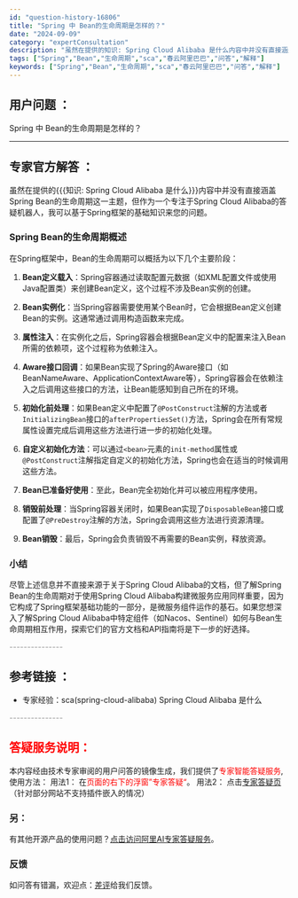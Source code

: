 ```yaml
---
id: "question-history-16806"
title: "Spring 中 Bean的生命周期是怎样的？"
date: "2024-09-09"
category: "expertConsultation"
description: "虽然在提供的知识: Spring Cloud Alibaba 是什么内容中并没有直接涵盖Spring Bean的生命周期这一主题，但作为一个专注于Spring Cloud Alibaba的答疑机器人，我可以基于Spring框架的基础知识来您的问题。### Spring Bean的生命周期概述在Spr"
tags: ["Spring","Bean","生命周期","sca","春云阿里巴巴","问答","解释"]
keywords: ["Spring","Bean","生命周期","sca","春云阿里巴巴","问答","解释"]
---
```


## 用户问题 ： 
 Spring 中 Bean的生命周期是怎样的？  

---------------
## 专家官方解答 ：

虽然在提供的{{{知识: Spring Cloud Alibaba 是什么}}}内容中并没有直接涵盖Spring Bean的生命周期这一主题，但作为一个专注于Spring Cloud Alibaba的答疑机器人，我可以基于Spring框架的基础知识来您的问题。

### Spring Bean的生命周期概述

在Spring框架中，Bean的生命周期可以概括为以下几个主要阶段：

1. **Bean定义载入**：Spring容器通过读取配置元数据（如XML配置文件或使用Java配置类）来创建Bean定义，这个过程不涉及Bean实例的创建。

2. **Bean实例化**：当Spring容器需要使用某个Bean时，它会根据Bean定义创建Bean的实例。这通常通过调用构造函数来完成。

3. **属性注入**：在实例化之后，Spring容器会根据Bean定义中的配置来注入Bean所需的依赖项，这个过程称为依赖注入。

4. **Aware接口回调**：如果Bean实现了Spring的Aware接口（如BeanNameAware、ApplicationContextAware等），Spring容器会在依赖注入之后调用这些接口的方法，让Bean能感知到自己所在的环境。

5. **初始化前处理**：如果Bean定义中配置了`@PostConstruct`注解的方法或者`InitializingBean`接口的`afterPropertiesSet()`方法，Spring会在所有常规属性设置完成后调用这些方法进行进一步的初始化处理。

6. **自定义初始化方法**：可以通过`<bean>`元素的`init-method`属性或`@PostConstruct`注解指定自定义的初始化方法，Spring也会在适当的时候调用这些方法。

7. **Bean已准备好使用**：至此，Bean完全初始化并可以被应用程序使用。

8. **销毁前处理**：当Spring容器关闭时，如果Bean实现了`DisposableBean`接口或配置了`@PreDestroy`注解的方法，Spring会调用这些方法进行资源清理。

9. **Bean销毁**：最后，Spring会负责销毁不再需要的Bean实例，释放资源。

### 小结

尽管上述信息并不直接来源于关于Spring Cloud Alibaba的文档，但了解Spring Bean的生命周期对于使用Spring Cloud Alibaba构建微服务应用同样重要，因为它构成了Spring框架基础功能的一部分，是微服务组件运作的基石。如果您想深入了解Spring Cloud Alibaba中特定组件（如Nacos、Sentinel）如何与Bean生命周期相互作用，探索它们的官方文档和API指南将是下一步的好选择。


<font color="#949494">---------------</font> 


## 参考链接 ：

* 专家经验：sca(spring-cloud-alibaba) Spring Cloud Alibaba 是什么 


 <font color="#949494">---------------</font> 
 


## <font color="#FF0000">答疑服务说明：</font> 

本内容经由技术专家审阅的用户问答的镜像生成，我们提供了<font color="#FF0000">专家智能答疑服务</font>,使用方法：
用法1： 在<font color="#FF0000">页面的右下的浮窗”专家答疑“</font>。
用法2： 点击[专家答疑页](https://answer.opensource.alibaba.com/docs/intro)（针对部分网站不支持插件嵌入的情况）
### 另：


有其他开源产品的使用问题？[点击访问阿里AI专家答疑服务](https://answer.opensource.alibaba.com/docs/intro)。
### 反馈
如问答有错漏，欢迎点：[差评](https://ai.nacos.io/user/feedbackByEnhancerGradePOJOID?enhancerGradePOJOId=16807)给我们反馈。
